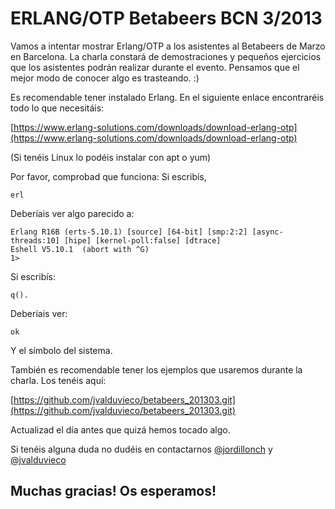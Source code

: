 ERLANG/OTP Betabeers BCN 3/2013
===============================
Vamos a intentar mostrar Erlang/OTP a los asistentes al Betabeers de Marzo en Barcelona. La charla constará de demostraciones y pequeños ejercicios que los asistentes podrán realizar durante el evento. Pensamos que el mejor modo de conocer algo es trasteando. :)

Es recomendable tener instalado Erlang. En el siguiente enlace encontraréis todo lo que necesitáis:

[https://www.erlang-solutions.com/downloads/download-erlang-otp](https://www.erlang-solutions.com/downloads/download-erlang-otp)

(Si tenéis Linux lo podéis instalar con apt o yum)


Por favor, comprobad que funciona:
Si escribís,

    erl

Deberíais ver algo parecido a:

    Erlang R16B (erts-5.10.1) [source] [64-bit] [smp:2:2] [async-threads:10] [hipe] [kernel-poll:false] [dtrace]
    Eshell V5.10.1  (abort with ^G)
    1> 

Si escribís:

    q().

Deberíais ver:

    ok

Y el símbolo del sistema.

También es recomendable tener los ejemplos que usaremos durante la charla. Los tenéis aquí:

[https://github.com/jvalduvieco/betabeers_201303.git](https://github.com/jvalduvieco/betabeers_201303.git)

Actualizad el día antes que quizá hemos tocado algo.

Si tenéis alguna duda no dudéis en contactarnos [@jordillonch](https://twitter.com/jordillonch) y [@jvalduvieco](https://twitter.com/jvalduvieco)

## Muchas gracias! Os esperamos!